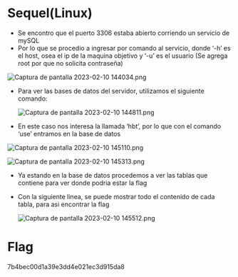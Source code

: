 # Sequel(Linux)

- Se encontro que el puerto 3306 estaba abierto corriendo un servicio de mySQL
- Por lo que se procedio a ingresar por comando al servicio, donde ‘-h’ es el host, osea el ip de la maquina objetivo y ‘-u’ es el usuario (Se agrega root por que no solicita contraseña)

![Captura de pantalla 2023-02-10 144034.png](Captura_de_pantalla_2023-02-10_144034.png)

- Para ver las bases de datos del servidor, utilizamos el siguiente comando:
    
    ![Captura de pantalla 2023-02-10 144811.png](Captura_de_pantalla_2023-02-10_144811.png)
    
- En este caso nos interesa la llamada ‘hbt’, por lo que con el comando ‘use’ entramos en la base de datos

![Captura de pantalla 2023-02-10 145110.png](Captura_de_pantalla_2023-02-10_145110.png)

![Captura de pantalla 2023-02-10 145313.png](Captura_de_pantalla_2023-02-10_145313.png)

- Ya estando en la base de datos procedemos a ver las tablas que contiene para ver donde podria estar la flag
- Con la siguiente linea, se puede mostrar todo el contenido de cada tabla, para asi encontrar la flag
    
    ![Captura de pantalla 2023-02-10 145512.png](Captura_de_pantalla_2023-02-10_145512.png)
    

# Flag

7b4bec00d1a39e3dd4e021ec3d915da8